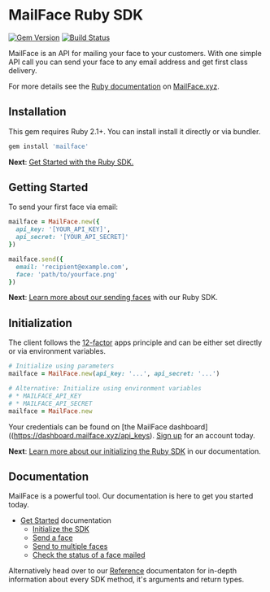# MailFace Ruby SDK

[![Gem Version](http://img.shields.io/gem/v/twilio-ruby.svg)][gem]
[![Build Status](http://img.shields.io/travis/twilio/twilio-ruby.svg)][travis]

MailFace is an API for mailing your face to your customers. With one simple API call you can send your face to any email address and get first class delivery. 

For more details see the [Ruby documentation](https://mailface.xyz/docs/ruby) on [MailFace.xyz](https://mailface.xyz).

## Installation

This gem requires Ruby 2.1+. You can install install it directly or via bundler.

```ruby
gem install 'mailface'
```

__Next__: [Get Started with the Ruby SDK.](https://mailface.xyz/docs/ruby/get_started/initialize) 

## Getting Started

To send your first face via email:

```ruby
mailface = MailFace.new({
  api_key: '[YOUR_API_KEY]',
  api_secret: '[YOUR_API_SECRET]'
})

mailface.send({
  email: 'recipient@example.com',
  face: 'path/to/yourface.png'
}) 
```

__Next__: [Learn more about our sending faces](https://mailface.xyz/docs/ruby/get_started/send_face) with our Ruby SDK.

## Initialization

The client follows the [12-factor](http://12factor.net/config) apps principle and can be either set directly or via environment variables.

```ruby
# Initialize using parameters
mailface = MailFace.new(api_key: '...', api_secret: '...')

# Alternative: Initialize using environment variables
# * MAILFACE_API_KEY
# * MAILFACE_API_SECRET
mailface = MailFace.new
```

Your credentials can be found on [the MailFace dashboard]((https://dashboard.mailface.xyz/api_keys). [Sign up](https://mailface.xyz/register) for an account today. 

__Next__: [Learn more about our initializing the Ruby SDK](https://mailface.xyz/docs/ruby/get_started_initialize) in our documentation.

## Documentation

MailFace is a powerful tool. Our documentation is here to get you started today.

* [Get Started](https://mailface.xyz/docs/ruby/get_started) documentation
  * [Initialize the SDK](https://mailface.xyz/docs/ruby/get_started/initialize)
  * [Send a face](https://mailface.xyz/docs/ruby/get_started/send_face)
  * [Send to multiple faces](https://mailface.xyz/docs/ruby/get_started/send_multiple_faces)
  * [Check the status of a face mailed](https://mailface.xyz/docs/ruby/get_started/check_status)

Alternatively head over to our [Reference](https://mailface.xyz/docs/ruby/reference) documentaton for in-depth information about every SDK method, it's arguments and return types.

[gem]: https://rubygems.org/gems/twilio-ruby
[travis]: http://travis-ci.org/twilio/twilio-ruby
